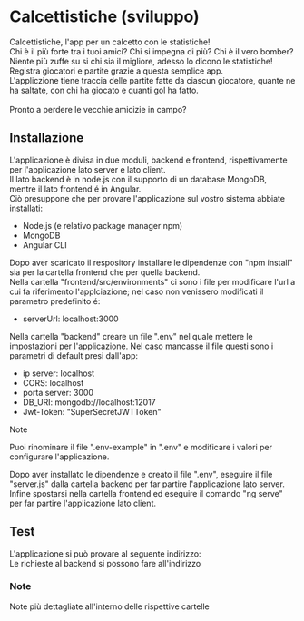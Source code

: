 # Calcettistiche (sviluppo)
Calcettistiche, l'app per un calcetto con le statistiche!<br>
Chi è il più forte tra i tuoi amici? Chi si impegna di più? Chi è il vero bomber?<br>
Niente più zuffe su si chi sia il migliore, adesso lo dicono le statistiche!<br>
Registra giocatori e partite grazie a questa semplice app.<br>
L'appliczione tiene traccia delle partite fatte da ciascun giocatore, quante ne ha saltate, con chi ha giocato e quanti gol ha fatto.<br>
<br>
Pronto a perdere le vecchie amicizie in campo?

## Installazione
L'applicazione è divisa in due moduli, backend e frontend, rispettivamente per l'applicazione lato server e lato client.<br>
Il lato backend è in node.js con il supporto di un database MongoDB, mentre il lato frontend é in Angular.<br>
Ciò presuppone che per provare l'applicazione sul vostro sistema abbiate installati:
- Node.js (e relativo package manager npm)<br>
- MongoDB<br>
- Angular CLI<br>

Dopo aver scaricato il respository installare le dipendenze con "npm install" sia per la cartella frontend che per quella backend.<br>
Nella cartella "frontend/src/environments" ci sono i file per modificare l'url a cui fa riferimento l'applciazione; nel caso non venissero modificati il parametro predefinito é:
 - serverUrl: localhost:3000

Nella cartella "backend" creare un file ".env" nel quale mettere le impostazioni per l'applicazione. Nel caso mancasse il file questi sono i parametri di default presi dall'app:
 - ip server: localhost
 - CORS: localhost
 - porta server: 3000
 - DB_URI: mongodb://localhost:12017
 - Jwt-Token: "SuperSecretJWTToken"

> [!NOTE]
> Puoi rinominare il file ".env-example" in ".env" e modificare i valori per configurare l'applicazione.
   
Dopo aver installato le dipendenze e creato il file ".env", eseguire il file "server.js" dalla cartella backend per far partire l'applicazione lato server.<br>
Infine spostarsi nella cartella frontend ed eseguire il comando "ng serve" per far partire l'applicazione lato client.<br>

## Test
L'applicazione si può provare al seguente indirizzo: <br>
Le richieste al backend si possono fare all'indirizzo <br>

### Note
Note più dettagliate all'interno delle rispettive cartelle

